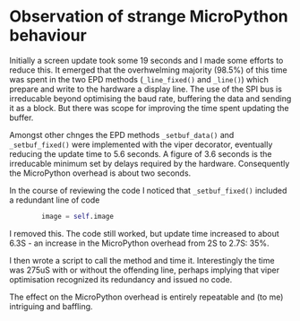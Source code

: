 # Observation of strange MicroPython behaviour

Initially a screen update took some 19 seconds and I made some efforts to reduce this. It emerged that
the overhwelming majority (98.5%) of this time was spent in the two EPD methods (``_line_fixed()`` and
``_line()``) which prepare and write to the hardware a display line. The use of the SPI bus is irreducable
beyond optimising the baud rate, buffering the data and sending it as a block. But there was scope for
improving the time spent updating the buffer.

Amongst other chnges the EPD methods ``_setbuf_data()`` and ``_setbuf_fixed()`` were implemented with
the viper decorator, eventually reducing the update time to 5.6 seconds. A figure of 3.6 seconds is
the irreducable minimum set by delays required by the hardware. Consequently the MicroPython overhead
is about two seconds.

In the course of reviewing the code I noticed that ``_setbuf_fixed()`` included a redundant line of code
```python
        image = self.image
```
I removed this. The code still worked, but update time increased to about 6.3S - an increase in the
MicroPython overhead from 2S to 2.7S: 35%.

I then wrote a script to call the method and time it. Interestingly the time was 275uS with or without
the offending line, perhaps implying that viper optimisation recognized its redundancy and issued no
code.

The effect on the MicroPython overhead is entirely repeatable and (to me) intriguing and baffling.
